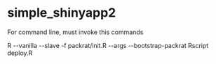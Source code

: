 # simple_shinyapp2

For command line, must invoke this commands

R --vanilla --slave -f packrat/init.R --args --bootstrap-packrat
Rscript deploy.R

